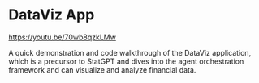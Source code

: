 # DataViz App

https://youtu.be/70wb8qzkLMw

A quick demonstration and code walkthrough of the DataViz application, which is a precursor to StatGPT and dives into the agent orchestration framework and can visualize and analyze financial data.
